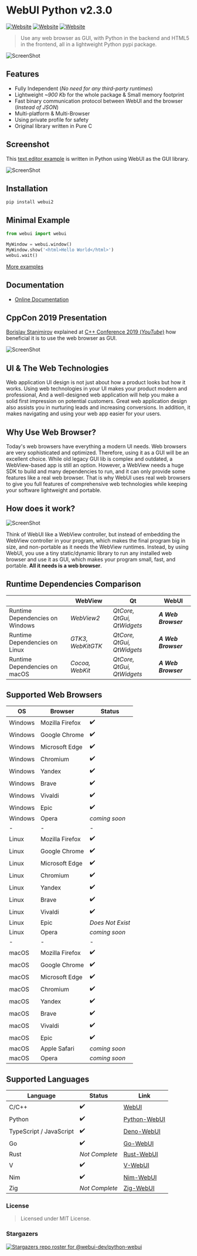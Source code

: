 # WebUI Python v2.3.0

[![Website](https://img.shields.io/circleci/project/github/badges/shields/master?style=for-the-badge)](https://github.com/webui-dev/python-webui) [![Website](https://img.shields.io/github/issues/webui-dev/python-webui.svg?branch=master&style=for-the-badge&url=https://google.com)](https://github.com/webui-dev/python-webui/issues) [![Website](https://img.shields.io/website?label=webui.me&style=for-the-badge&url=https://google.com)](https://webui.me/)

> Use any web browser as GUI, with Python in the backend and HTML5 in the frontend, all in a lightweight Python pypi package.

![ScreenShot](screenshot.png)

## Features

- Fully Independent (*No need for any third-party runtimes*)
- Lightweight *~900 Kb* for the whole package & Small memory footprint
- Fast binary communication protocol between WebUI and the browser (*Instead of JSON*)
- Multi-platform & Multi-Browser
- Using private profile for safety
- Original library written in Pure C

## Screenshot

This [text editor example](https://github.com/webui-dev/python-webui/tree/main/examples) is written in Python using WebUI as the GUI library.

![ScreenShot](webui_python_example.png)

## Installation

`pip install webui2`

## Minimal Example

```python
from webui import webui

MyWindow = webui.window()
MyWindow.show('<html>Hello World</html>')
webui.wait()
```

[More examples](https://github.com/webui-dev/python-webui/tree/main/examples)

## Documentation

 - [Online Documentation](https://webui.me/docs/#/python_api)

## CppCon 2019 Presentation

[Borislav Stanimirov](https://ibob.bg/) explained at [C++ Conference 2019 (*YouTube*)](https://www.youtube.com/watch?v=bbbcZd4cuxg) how beneficial it is to use the web browser as GUI.

<!-- <div align="center">
  <a href="https://www.youtube.com/watch?v=bbbcZd4cuxg"><img src="https://img.youtube.com/vi/bbbcZd4cuxg/0.jpg" alt="Embrace Modern Technology: Using HTML 5 for GUI in C++ - Borislav Stanimirov - CppCon 2019"></a>
</div> -->

![ScreenShot](cppcon_2019.png)

## UI & The Web Technologies

Web application UI design is not just about how a product looks but how it works. Using web technologies in your UI makes your product modern and professional, And a well-designed web application will help you make a solid first impression on potential customers. Great web application design also assists you in nurturing leads and increasing conversions. In addition, it makes navigating and using your web app easier for your users.

## Why Use Web Browser?

Today's web browsers have everything a modern UI needs. Web browsers are very sophisticated and optimized. Therefore, using it as a GUI will be an excellent choice. While old legacy GUI lib is complex and outdated, a WebView-based app is still an option. However, a WebView needs a huge SDK to build and many dependencies to run, and it can only provide some features like a real web browser. That is why WebUI uses real web browsers to give you full features of comprehensive web technologies while keeping your software lightweight and portable.

## How does it work?

![ScreenShot](webui_diagram.png)

Think of WebUI like a WebView controller, but instead of embedding the WebView controller in your program, which makes the final program big in size, and non-portable as it needs the WebView runtimes. Instead, by using WebUI, you use a tiny static/dynamic library to run any installed web browser and use it as GUI, which makes your program small, fast, and portable. **All it needs is a web browser**.

## Runtime Dependencies Comparison

|  | WebView | Qt | WebUI |
| ------ | ------ | ------ | ------ |
| Runtime Dependencies on Windows | *WebView2* | *QtCore, QtGui, QtWidgets* | ***A Web Browser*** |
| Runtime Dependencies on Linux | *GTK3, WebKitGTK* | *QtCore, QtGui, QtWidgets* | ***A Web Browser*** |
| Runtime Dependencies on macOS | *Cocoa, WebKit* | *QtCore, QtGui, QtWidgets* | ***A Web Browser*** |

## Supported Web Browsers

| OS | Browser | Status |
| ------ | ------ | ------ |
| Windows | Mozilla Firefox | ✔️ |
| Windows | Google Chrome | ✔️ |
| Windows | Microsoft Edge | ✔️ |
| Windows | Chromium | ✔️ |
| Windows | Yandex | ✔️ |
| Windows | Brave | ✔️ |
| Windows | Vivaldi | ✔️ |
| Windows | Epic | ✔️ |
| Windows | Opera | *coming soon* |
| - | - | - |
| Linux | Mozilla Firefox | ✔️ |
| Linux | Google Chrome | ✔️ |
| Linux | Microsoft Edge | ✔️ |
| Linux | Chromium | ✔️ |
| Linux | Yandex | ✔️ |
| Linux | Brave | ✔️ |
| Linux | Vivaldi | ✔️ |
| Linux | Epic | *Does Not Exist* |
| Linux | Opera | *coming soon* |
| - | - | - |
| macOS | Mozilla Firefox | ✔️ |
| macOS | Google Chrome | ✔️ |
| macOS | Microsoft Edge | ✔️ |
| macOS | Chromium | ✔️ |
| macOS | Yandex | ✔️ |
| macOS | Brave | ✔️ |
| macOS | Vivaldi | ✔️ |
| macOS | Epic | ✔️ |
| macOS | Apple Safari | *coming soon* |
| macOS | Opera | *coming soon* |

## Supported Languages

| Language | Status | Link |
| ------ | ------ | ------ |
| C/C++ | ✔️ | [WebUI](https://github.com/webui-dev/webui) |
| Python | ✔️ | [Python-WebUI](https://github.com/webui-dev/python-webui) |
| TypeScript / JavaScript | ✔️ | [Deno-WebUI](https://github.com/webui-dev/deno-webui) |
| Go | ✔️ | [Go-WebUI](https://github.com/webui-dev/go-webui) |
| Rust | *Not Complete* | [Rust-WebUI](https://github.com/webui-dev/rust-webui) |
| V | ✔️ | [V-WebUI](https://github.com/webui-dev/v-webui) |
| Nim | ✔️ | [Nim-WebUI](https://github.com/webui-dev/nim-webui) |
| Zig | *Not Complete* | [Zig-WebUI](https://github.com/webui-dev/zig-webui) |

### License

> Licensed under MIT License.

### Stargazers

[![Stargazers repo roster for @webui-dev/python-webui](https://reporoster.com/stars/webui-dev/python-webui)](https://github.com/webui-dev/python-webui/stargazers)

